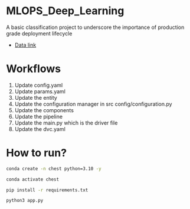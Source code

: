 # MLOPS_Deep_Learning
A basic classification project to underscore the importance of production grade deployment lifecycle

- [Data link](https://drive.google.com/drive/folders/1lkG7hhcX_Hb07M6tIrz0nJ6cLu9PpTGi?usp=drive_link)

# Workflows
1. Update config.yaml
2. Update params.yaml
3. Update the entity
4. Update the configuration manager in src config/configuration.py
5. Update the components
6. Update the pipeline
7. Update the main.py which is the driver file
8. Update the dvc.yaml


# How to run?
```bash
conda create -n chest python=3.10 -y
```

```bash
conda activate chest
```

```bash
pip install -r requirements.txt
```

```bash
python3 app.py
```